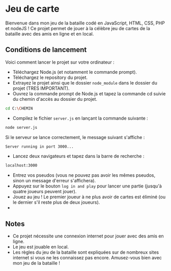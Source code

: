 # Jeu de carte
Bienvenue dans mon jeu de la bataille codé en JavaScript, HTML, CSS, PHP et nodeJS ! Ce projet permet de jouer à la célèbre jeu de cartes de la bataille avec des amis en ligne et en local.

## Conditions de lancement
Voici comment lancer le projet sur votre ordinateur :

- Téléchargez Node.js (et notamment le commande prompt).
- Téléchargez le repository du projet.
- Extrayez le projet ainsi que le dossier `node_module` dans le dossier du projet (TRES IMPORTANT).
- Ouvrez la commande prompt de Node.js et tapez la commande cd suivie du chemin d'accès au dossier du projet.
```bash
cd C:\CHEMIN
```
- Compilez le fichier `server.js` en lançant la commande suivante :
```bash
node server.js
```
Si le serveur se lance correctement, le message suivant s'affiche :
```bash
Server running in port 3000...
```
- Lancez deux navigateurs et tapez dans la barre de recherche :
```html
localhost:3000
```
- Entrez vos pseudos (vous ne pouvez pas avoir les mêmes pseudos, sinon un message d'erreur s'affichera).
- Appuyez sur le bouton ``log in and play`` pour lancer une partie (jusqu'à quatre joueurs peuvent jouer).
- Jouez au jeu ! Le premier joueur à ne plus avoir de cartes est éliminé (ou le dernier s'il reste plus de deux joueurs).
- 
## Notes
- Ce projet nécessite une connexion internet pour jouer avec des amis en ligne.
- Le jeu est jouable en local.
- Les règles du jeu de la bataille sont expliquées sur de nombreux sites internet si vous ne les connaissez pas encore.
Amusez-vous bien avec mon jeu de la bataille !
